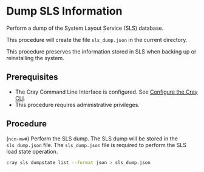 # Dump SLS Information

Perform a dump of the System Layout Service \(SLS\) database.

This procedure will create the file `sls_dump.json` in the current directory.

This procedure preserves the information stored in SLS when backing up or reinstalling the system.

## Prerequisites

- The Cray Command Line Interface is configured. See [Configure the Cray CLI](../configure_cray_cli.md).
- This procedure requires administrative privileges.

## Procedure

(`ncn-mw#`) Perform the SLS dump.
The SLS dump will be stored in the `sls_dump.json` file. The `sls_dump.json` file is required to perform the SLS load state operation.

```bash
cray sls dumpstate list --format json > sls_dump.json
```
